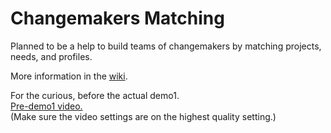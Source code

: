 # Changemakers Matching

Planned to be a help to build teams of changemakers by matching projects, needs, and profiles.

More information in the [wiki](https://github.com/jlmacle/changemakers-matchmaking_front-end/wiki).

For the curious, before the actual demo1.<br>
[Pre-demo1 video.](https://drive.google.com/file/d/1V04U7-zclwpvaX0cY0iCXWwiqeWy8CAG/view?usp=sharing)<br>
(Make sure the video settings are on the highest quality setting.)



